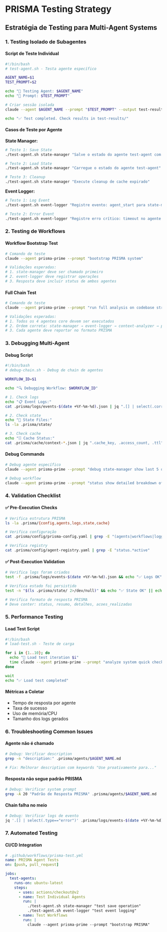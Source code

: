 # PRISMA Testing Strategy
## Estratégia de Testing para Multi-Agent Systems

### 1. Testing Isolado de Subagentes

#### Script de Teste Individual
```bash
#!/bin/bash
# test-agent.sh - Testa agente específico

AGENT_NAME=$1
TEST_PROMPT=$2

echo "🧪 Testing Agent: $AGENT_NAME"
echo "📝 Prompt: $TEST_PROMPT"

# Criar sessão isolada
claude --agent $AGENT_NAME --prompt "$TEST_PROMPT" --output test-results/$AGENT_NAME-$(date +%s).json

echo "✅ Test completed. Check results in test-results/"
```

#### Casos de Teste por Agente

**State Manager:**
```bash
# Teste 1: Save State
./test-agent.sh state-manager "Salve o estado do agente test-agent com dados: {user: 'dan', session: '123'}"

# Teste 2: Load State
./test-agent.sh state-manager "Carregue o estado do agente test-agent"

# Teste 3: Cleanup
./test-agent.sh state-manager "Execute cleanup de cache expirado"
```

**Event Logger:**
```bash
# Teste 1: Log Event
./test-agent.sh event-logger "Registre evento: agent_start para state-manager com correlation_id workflow_001"

# Teste 2: Error Event
./test-agent.sh event-logger "Registre erro crítico: timeout no agente context-analyzer"
```

### 2. Testing de Workflows

#### Workflow Bootstrap Test
```bash
# Comando de teste
claude --agent prisma-prime --prompt "bootstrap PRISMA system"

# Validações esperadas:
# 1. state-manager deve ser chamado primeiro
# 2. event-logger deve registrar operações
# 3. Resposta deve incluir status de ambos agentes
```

#### Full Chain Test
```bash
# Comando de teste
claude --agent prisma-prime --prompt "run full analysis on codebase structure"

# Validações esperadas:
# 1. Todos os 4 agentes core devem ser executados
# 2. Ordem correta: state-manager → event-logger → context-analyzer → progress-tracker
# 3. Cada agente deve reportar no formato PRISMA
```

### 3. Debugging Multi-Agent

#### Debug Script
```bash
#!/bin/bash
# debug-chain.sh - Debug de chain de agentes

WORKFLOW_ID=$1

echo "🔍 Debugging Workflow: $WORKFLOW_ID"

# 1. Check logs
echo "📋 Event Logs:"
cat .prisma/logs/events-$(date +%Y-%m-%d).json | jq ".[] | select(.correlation_id==\"$WORKFLOW_ID\")"

# 2. Check state
echo "💾 State Files:"
ls -la .prisma/state/

# 3. Check cache
echo "🗄️ Cache Status:"
cat .prisma/cache/context-*.json | jq ".cache_key, .access_count, .ttl"
```

#### Debug Commands
```bash
# Debug agente específico
claude --agent prisma-prime --prompt "debug state-manager show last 5 operations"

# Debug workflow
claude --agent prisma-prime --prompt "status show detailed breakdown of current workflows"
```

### 4. Validation Checklist

#### ✅ Pre-Execution Checks
```bash
# Verifica estrutura PRISMA
ls -la .prisma/{config,agents,logs,state,cache}

# Verifica configuração
cat .prisma/config/prisma-config.yaml | grep -E "(agents|workflows|logging)"

# Verifica registry
cat .prisma/config/agent-registry.yaml | grep -E "status.*active"
```

#### ✅ Post-Execution Validation
```bash
# Verifica logs foram criados
test -f .prisma/logs/events-$(date +%Y-%m-%d).json && echo "✅ Logs OK" || echo "❌ No logs"

# Verifica estado foi persistido
test -n "$(ls .prisma/state/ 2>/dev/null)" && echo "✅ State OK" || echo "❌ No state"

# Verifica formato de resposta PRISMA
# Deve conter: status, resumo, detalhes, acoes_realizadas
```

### 5. Performance Testing

#### Load Test Script
```bash
#!/bin/bash
# load-test.sh - Teste de carga

for i in {1..10}; do
  echo "🔄 Load test iteration $i"
  time claude --agent prisma-prime --prompt "analyze system quick check" &
done

wait
echo "✅ Load test completed"
```

#### Métricas a Coletar
- Tempo de resposta por agente
- Taxa de sucesso
- Uso de memória/CPU
- Tamanho dos logs gerados

### 6. Troubleshooting Common Issues

#### Agente não é chamado
```bash
# Debug: Verificar description
grep -n "description:" .prisma/agents/$AGENT_NAME.md

# Fix: Melhorar description com keywords "Use proativamente para..."
```

#### Resposta não segue padrão PRISMA
```bash
# Debug: Verificar system prompt
grep -A 20 "Padrão de Resposta PRISMA" .prisma/agents/$AGENT_NAME.md
```

#### Chain falha no meio
```bash
# Debug: Verificar logs de evento
jq '.[] | select(.type=="error")' .prisma/logs/events-$(date +%Y-%m-%d).json
```

### 7. Automated Testing

#### CI/CD Integration
```yaml
# .github/workflows/prisma-test.yml
name: PRISMA Agent Tests
on: [push, pull_request]

jobs:
  test-agents:
    runs-on: ubuntu-latest
    steps:
      - uses: actions/checkout@v2
      - name: Test Individual Agents
        run: |
          ./test-agent.sh state-manager "test save operation"
          ./test-agent.sh event-logger "test event logging"
      - name: Test Workflows
        run: |
          claude --agent prisma-prime --prompt "bootstrap PRISMA"
```